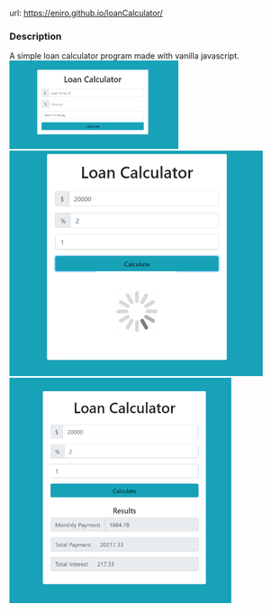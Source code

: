 url: https://eniro.github.io/loanCalculator/

<h3>Description</h3>
A simple loan calculator program made with vanilla javascript.

<img src="https://github.com/eniro/loanCalculator/blob/master/docs/Capture.PNG" width="300">

<img src="https://github.com/eniro/loanCalculator/blob/master/docs/Capture1.PNG" height="400">

<img src="https://github.com/eniro/loanCalculator/blob/master/docs/Capture2.PNG" height="400">


